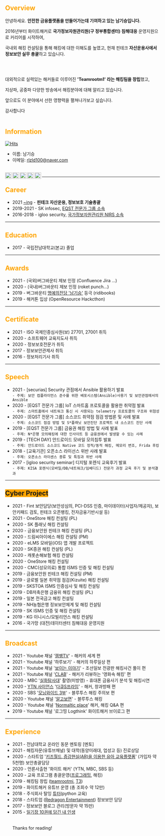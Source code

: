 ## <span style="color:Orange">Overview</span>
<p></p>
<p>안녕하세요. <b>안전한 금융플랫폼을 만들어가는데 기여하고 있는 남기승입니다.</b></p>
<p>2016년부터 화이트해커로 <b>국가정보자원관리원(구 정부통합센터) 침해대응</b> 운영지원으로 커리어를 시작하여,</p>
<p>국내외 해킹 컨설팅을 통해 해킹에 대한 이해도를 높였고, 현재 핀테크 <b>자산운용사에서 정보보안 실무 총괄</b>하고 있습니다.</p>
<br></br>
<p>대외적으로 실력있는 해커들로 이루어진 <b>'Teamrootm1' 라는 해킹팀을 창립</b>했고,</p>
<p>지상파, 공중파 다양한 방송에서 해킹분야에 대해 알리고 있습니다.</p>
<p>앞으로도 이 분야에서 선한 영향력을 펼쳐나가보고 싶습니다.</p>
감사합니다
<br></br>

## <span style="color:Orange">Information</span>

[![Hits](https://hits.seeyoufarm.com/api/count/incr/badge.svg?url=https%3A%2F%2Fgithub.com%2Fnamkiseung&count_bg=%2379C83D&title_bg=%23555555&icon=&icon_color=%23E7E7E7&title=hits&edge_flat=false)](https://hits.seeyoufarm.com)
<br>
* 이름: 남기승
* 이메일: rlzld100@naver.com
<br>
<a href="https://twitter.com/nam_ki_">
  <img align="left" alt="Namki Twitter" width="21px" src="https://github.com/namkiseung/namkiseung.github.io/blob/master/svg/twitter.svg" />
</a>
<a href="https://www.linkedin.com/in/nam-ki-3676b916a/">
  <img align="left" alt="Namki Linkdin" width="21px" src="https://github.com/namkiseung/namkiseung.github.io/blob/master/svg/linkedin.svg" />
</a>
<a href="https://www.instagram.com/namkiu/">
  <img align="left" alt="Namki Instagram" width="21px" src="https://github.com/namkiseung/namkiseung.github.io/blob/master/svg/instagram.svg" />
</a>
<a href="https://www.facebook.com/kiseung.nam.3/">
  <img align="left" alt="Namki Facebook" width="21px" src="https://github.com/namkiseung/namkiseung.github.io/blob/master/svg/facebook.svg" />
</a>
<a href="https://www.youtube.com/channel/UC2r7CQea5SS57juOk8DDqwg">
  <img align="left" alt="Namki Facebook" width="21px" src="https://github.com/namkiseung/namkiseung.github.io/blob/master/svg/youtube.svg"  />
</a>


******************
## <span style="color:Orange">Career</span>

* 2021 [~ing](https://atom-hydrangea-e48.notion.site/d4e613b6941242cd956fae723c825d68) - **핀테크 자산운용, 정보보호 기술총괄**
* 2019-2021 - SK infosec, [EQST 전문가 그룹 소속](https://infosec.adtcaps.co.kr/business/expert/eqst.do)
* 2016-2018 - igloo security, [국가정보자원관리원 NIRS 소속](https://www.nirs.go.kr/index.jsp)

******************
## <span style="color:Orange">Education</span>

* 2017 - 국립전남대학교(본교) 졸업

******************
## <span style="color:Orange">Awards</span>

* 2021 - (국외)버그바운티 제보 인정 (Confluence Jira ...)
* 2020 - (국내)버그바운티 제보 인정 (roket punch...)
* 2019 - 버그바운티 <a href="https://ridi.dev/hall-of-fame">명예의전당 '남기승'</a> 등극 (ridibooks)
* 2019 - 해커톤 입상 (OpenResource Hackcthon)

******************
## <span style="color:Orange">Certificate</span>

* 2021 - ISO 국제인증심사원(보) 27701, 27001 취득
* 2020 - 소프트웨어 교육지도사 취득
* 2020 - 정보보호전문가 취득
* 2017 - 정보보안관제사 취득
* 2016 - 정보처리기사 취득

******************
## <span style="color:Orange">Speech</span> 

* 2021 - [securias] Security 관점에서 Ansible 활용하기 발표<br>
`- 주제: 보안 컴플라이언스 준수를 위한 배포시스템(Ansible)사용기 및 보안관점에서의 Ansible`
* 2020 - [EQST 전문가 그룹] IoT 스마트홈 프로토콜을 활용한 취약점 발표 <br>
`- 주제: 스마트홈에서 네트워크 통신 시 사용되는 telemetry 프로토콜의 구조와 위험성`
* 2020 - [EQST 전문가 그룹] 소스코드 취약점 점검 방법론 및 사례 발표 <br>
`- 주제: 소스코드 점검 방법 및 S*플래닛 보안진단 프로젝트 내 소스코드 진단 사례`
* 2019 - [EQST 전문가 그룹] 금융권 해킹 방법 및 사례 발표<br>
`- 주제: N*은행 모의해킹에 대한 인사이트 등 금융권에서 발생할 수 있는 사례 `
* 2019 - [TECH DAY] 안드로이드 모바일 모의침투 발표<br>
`- 주제: 안드로이드 소스코드 Native 코드 정적/동적 해킹, 메모리 변조, Frida 후킹`
* 2018 - [교육기관] 오픈소스 라이선스 위반 사례 발표 <br>
`- 주제: 오픈소스 라이센스 종류 및 특징과 위반 사례`
* 2017 - [igloo security seminar] 디지털 포렌식 교육후기 발표 <br>
`- 주제: KISA 포렌식(모바일/DB/네트워크/임베디드) 전문가 과정 교육 후기 및 분석결과`

******************
## <span style="background:Orange">Cyber Project</span> 

* 2021 - Fint 보안담당(보안성심의, PCI-DSS 인증, 마이데이터(사업자/제공자), 보안키패드 검토, 핀테크 오픈뱅킹, 전자금융기반시설 등)
* 2021 - OneStore 해킹 컨설팅 (PL)
* 2020 - SK 플래닛 해킹 컨설팅
* 2020 - 금융보안원 핀테크 해킹 컨설팅 (PL)
* 2020 - 드림씨아이에스 해킹 컨설팅 (PM)
* 2020 - eLMS 모바일(iOS) 앱 개발 프로젝트 
* 2020 - SK증권 해킹 컨설팅 (PL)
* 2020 - 캐롯손해보험 해킹 컨설팅
* 2020 - OneStore 해킹 컨설팅
* 2020 - CMC(성모의료) 통합 ISMS 인증 및 해킹 컨설팅
* 2019 - 금융보안원 핀테크 해킹 컨설팅 (PM)
* 2019 - 글로벌 일본 취약점 점검(Kizuite) 해킹 컨설팅
* 2019 - SKSTOA ISMS 인증심사 및 해킹 컨설팅
* 2019 - DB저축은행 금융위 해킹 컨설팅 (PL)
* 2019 - 일본 전국금고 해킹 컨설팅
* 2019 - NH농협은행 정보보안체계 및 해킹 컨설팅
* 2019 - SK ISMS 인증 및 해킹 컨설팅
* 2019 - KG 이니시스/모빌리언스 해킹 컨설팅
* 2016 - 국가망 (대전)데이터센터 침해대응 운영지원


******************
## <span style="color:Orange">Broadcast</span>

*	2021 - Youtube 채널 '[잼뱅TV](https://www.youtube.com/channel/UCLE8p8wtDGSNEPv2w0OG8yg)' - 해커의 세계 편
*	2021 - Youtube 채널 '하루보기' - 해커의 하루일상 편
*	2021 - Youtube 채널 '[보이는 이야기](https://www.youtube.com/channel/UCoCvTlU0KpNYwnMIgs7MPrA/about)' - 조선일보 전광판 해킹사건 풀이 편
*	2021 - Youtube 채널 '[CLAB](https://www.youtube.com/watch?v=AgYKmaAY21k&feature=youtu.be)' - 해커가 리뷰하는 '영화속 해킹' 편
*	2020 - MBC '[실화탐사대](http://program.imbc.com/truestory)' 촬영(미방영) - 휴대폰 금융사기 분석 및 해킹시연
*	2020 - [YTN 사이언스](https://science.ytn.co.kr/) '[다큐S프라임](https://www.youtube.com/user/ytnscience/about)' - 해커, 창과방패 편
*	2020 - SBS '[모닝와이드 3부](http://allvod.sbs.co.kr/allvod/vodEndPage.do?mdaId=22000384425)' - 블루투스 해킹 주의보 편
*	2020 - Youtube 채널 '[알고보면](https://www.youtube.com/channel/UCcvoEIMXccTzYbxzmogTTlg/about)' - 블루투스 해킹
*	2020 - Youtube 채널 '[Normaltic place](https://www.youtube.com/c/NormalticPlace/about)' 해커, 해킹 Q&A 편
* 2019 - Youtube 채널 '로그띵 Logthink' 화이트해커 브이로그 편

******************
## <span style="color:Orange">Experience</span>

* 2021 - 전남대학교 온라인 동문 멘토링 [멘토]
* 2021 - 해킹자문(유튜브채널) 및 대학(동양미래대, 업성고 등) 진로상담
* 2020 - 스타트업 '[키즈월드](https://apktada.com/app/com.OFFWORLD.GPGStest)_[증강현실(AR)을 이용한 유아 교육플랫폼](http://webcache.googleusercontent.com/search?q=cache:4W14q2s0OF0J:www.ricee.or.kr/www/caps_center_detail/33/%3Fstate%3DV%26seq%3DQNjeRPAt5Ag%3D%26sch1%3D4GHzUdmDYI0%3D%26sch2%3D%26sch3%3D%26sch4%3D%26sch5%3D6mucGojVMTM%3D%26sch6%3D+&cd=1&hl=ko&ct=clnk&gl=kr)' (가입자 약 5천명) 보안총괄담당
* 2020 - 언론사출현 '화이트 해커' (YTN, MBC, SBS 등)
* 2020 - 교육 프로그램 총괄운영([프로그래밍](https://www.notion.so/LEG-GODT-Python-10582915728e48a0856b386524eab179), 해킹)
* 2019 - 해킹팀 창립 ([teamrootmi](https://www.facebook.com/TeamRootmi), [T3](https://velog.io/@try3verything))
* 2019 - 화이트해커 유튜브 운영 (총 조회수 약 12만)
* 2018 - 주식회사 탈잉 [튜터](https://taling.me/Talent/Detail/8350)(python 교육)
* 2018 - 스타트업 ([Redragon Entertainment](https://www.notion.so/78b917b59ad04528b792d8f95b7d1e20)) 정보보안 담당
* 2017 - 정보보안 블로그 관리(방문자 약 15만)
* 2015 - [일기장 10권에 담긴 내 인생](http://press.cnumedia.com/news/articleView.html?idxno=13013)
<br><br><br>
Thanks for reading!
